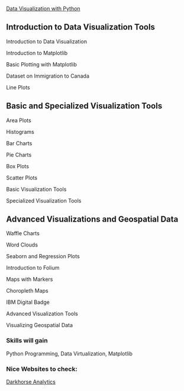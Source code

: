 [Data Visualization with Python](https://www.coursera.org/learn/python-for-data-visualization/)



## Introduction to Data Visualization Tools



Introduction to Data Visualization

Introduction to Matplotlib

Basic Plotting with Matplotlib

Dataset on Immigration to Canada

Line Plots

## Basic and Specialized Visualization Tools

Area Plots

Histograms

Bar Charts

Pie Charts

Box Plots

Scatter Plots

Basic Visualization Tools

Specialized Visualization Tools

## Advanced Visualizations and Geospatial Data

Waffle Charts

Word Clouds

Seaborn and Regression Plots

Introduction to Folium

Maps with Markers

Choropleth Maps

IBM Digital Badge

Advanced Visualization Tools

Visualizing Geospatial Data









### Skills will gain

Python Programming, Data Virtualization, Matplotlib



### Nice Websites to check:

[Darkhorse Analytics](https://www.darkhorseanalytics.com/)



